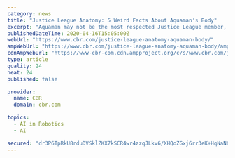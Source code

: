 ```yaml
---
category: news
title: "Justice League Anatomy: 5 Weird Facts About Aquaman's Body"
excerpt: "Aquaman may not be the most respected Justice League member, but he has several physical abilities that would put DC's other heroes to shame."
publishedDateTime: 2020-04-16T15:05:00Z
webUrl: "https://www.cbr.com/justice-league-anatomy-aquaman-body/"
ampWebUrl: "https://www.cbr.com/justice-league-anatomy-aquaman-body/amp/"
cdnAmpWebUrl: "https://www-cbr-com.cdn.ampproject.org/c/s/www.cbr.com/justice-league-anatomy-aquaman-body/amp/"
type: article
quality: 24
heat: 24
published: false

provider:
  name: CBR
  domain: cbr.com

topics:
  - AI in Robotics
  - AI

secured: "dr3P6TpRkU8rduDVSklZKX7kSCR4wr4zzqJLkv6/XHQoZGxj6rr3eK+HqNaNX2UbP7TGXswMRIFlIy7Tvij0AeYA1COVhLU8gZ6vkYhJyNxrr8+BNOg0vtqp+h2LMf2XzyeWu5Mbi7Um7AKdnQ0z2QUi5ATsk8QYJpvIsYveOA/pCOFn+QFXH8Ie1CqnhypgIHn73BG2hFKbrps6776hiaL5sSch+pVTsPGrJwOzOJrQJnLak23eysMgJoDahMMGMQ7PvF65BPkCFkdYgHYk+Swsa5kPuHqbzynayRXMVWRByiGjMoHMnPxgMo5gI4FWp0OI5zqYe4a44t7V4AUflHqSGhppHJ717sM496VHzx8+C/mpKa0d0cZDGVRB69QiV2uBewpZ6FKQjjwL/bVKOL8plObTwrXV93oJFfNyrg2P6bfPiOPzjP4tUEOgKaYT7Dzizd/O5q3VKl8zr+jCoVpr9NKkDi5hq5HwaHW6jeo=;VtJYdzBV69h17BymCoGnUw=="
---
```


